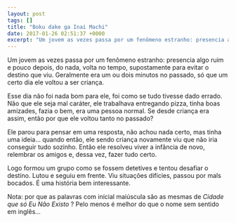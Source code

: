 ```yaml
---
layout: post
tags: []
title: "Boku dake ga Inai Machi"
date: 2017-01-26 02:51:37 +0000
excerpt: "Um jovem as vezes passa por um fenômeno estranho: presencia algo ruim e pouco depois, do nada, volta no tempo, supostamente para evitar o..."
---
```


Um jovem as vezes passa por um fenômeno estranho: presencia algo ruim e pouco depois, do nada, volta no tempo, supostamente para evitar o destino que viu. Geralmente era um ou dois minutos no passado, só que um certo dia ele voltou a ser criança.

Esse dia não foi nada bom para ele, foi como se tudo tivesse dado errado. Não que ele seja mal caráter, ele trabalhava entregando pizza, tinha boas amizades, fazia o bem, era uma pessoa normal. Se desde criança era assim, então por que ele voltou tanto no passado?

Ele parou para pensar em uma resposta, não achou nada certo, mas tinha uma ideia… quando então, ele sendo criança novamente viu que não iria conseguir tudo sozinho. Então ele resolveu viver a infância de novo, relembrar os amigos e, dessa vez, fazer tudo certo.

Logo formou um grupo como se fossem detetives e tentou desafiar o destino. Lutou e seguiu em frente. Viu situações difícies, passou por mals bocados. É uma história bem interessante.

Nota: por que as palavras com inícial maiúscula são as mesmas de *Cidade que só Eu Não Existo* ? Pelo menos é melhor do que o nome sem sentido em inglês...